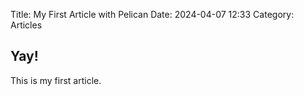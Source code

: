 Title: My First Article with Pelican
Date: 2024-04-07 12:33
Category: Articles

## Yay!
This is my first article.
